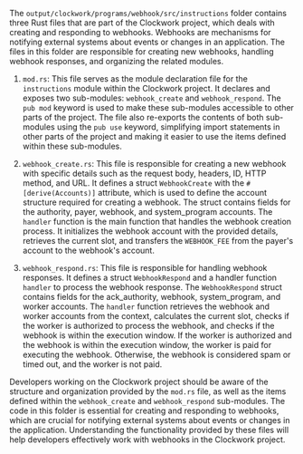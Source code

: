The `output/clockwork/programs/webhook/src/instructions` folder contains three Rust files that are part of the Clockwork project, which deals with creating and responding to webhooks. Webhooks are mechanisms for notifying external systems about events or changes in an application. The files in this folder are responsible for creating new webhooks, handling webhook responses, and organizing the related modules.

1. `mod.rs`: This file serves as the module declaration file for the `instructions` module within the Clockwork project. It declares and exposes two sub-modules: `webhook_create` and `webhook_respond`. The `pub mod` keyword is used to make these sub-modules accessible to other parts of the project. The file also re-exports the contents of both sub-modules using the `pub use` keyword, simplifying import statements in other parts of the project and making it easier to use the items defined within these sub-modules.

2. `webhook_create.rs`: This file is responsible for creating a new webhook with specific details such as the request body, headers, ID, HTTP method, and URL. It defines a struct `WebhookCreate` with the `#[derive(Accounts)]` attribute, which is used to define the account structure required for creating a webhook. The struct contains fields for the authority, payer, webhook, and system_program accounts. The `handler` function is the main function that handles the webhook creation process. It initializes the webhook account with the provided details, retrieves the current slot, and transfers the `WEBHOOK_FEE` from the payer's account to the webhook's account.

3. `webhook_respond.rs`: This file is responsible for handling webhook responses. It defines a struct `WebhookRespond` and a handler function `handler` to process the webhook response. The `WebhookRespond` struct contains fields for the ack_authority, webhook, system_program, and worker accounts. The `handler` function retrieves the webhook and worker accounts from the context, calculates the current slot, checks if the worker is authorized to process the webhook, and checks if the webhook is within the execution window. If the worker is authorized and the webhook is within the execution window, the worker is paid for executing the webhook. Otherwise, the webhook is considered spam or timed out, and the worker is not paid.

Developers working on the Clockwork project should be aware of the structure and organization provided by the `mod.rs` file, as well as the items defined within the `webhook_create` and `webhook_respond` sub-modules. The code in this folder is essential for creating and responding to webhooks, which are crucial for notifying external systems about events or changes in the application. Understanding the functionality provided by these files will help developers effectively work with webhooks in the Clockwork project.

    